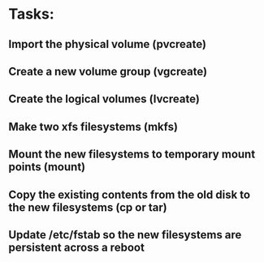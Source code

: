 # Tasks:

## Import the physical volume (pvcreate)

## Create a new volume group (vgcreate)

## Create the logical volumes (lvcreate)

## Make two xfs filesystems (mkfs)

## Mount the new filesystems to temporary mount points (mount)

## Copy the existing contents from the old disk to the new filesystems (cp or tar)

## Update /etc/fstab so the new filesystems are persistent across a reboot

